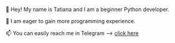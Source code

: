 👋 Hey! My name is Tatiana and I am a beginner Python developer.

👀 I am eager to gain more programming experience. 

📫 You can easily reach me in Telegram --> [click here](https://t.me/cooleekova)
